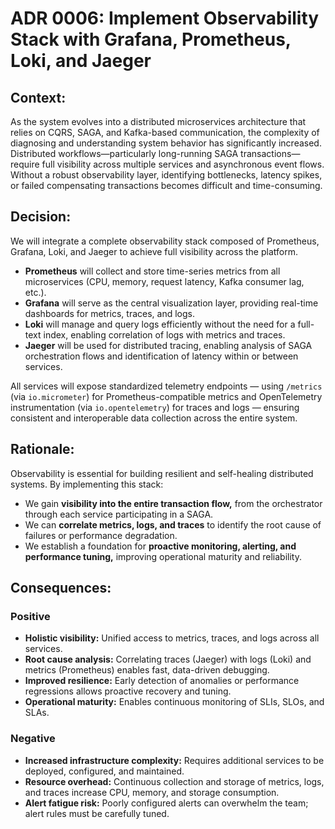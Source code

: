 # ADR 0006: Implement Observability Stack with Grafana, Prometheus, Loki, and Jaeger
## Context:

As the system evolves into a distributed microservices architecture that relies on CQRS, SAGA, and Kafka-based communication, the complexity of diagnosing and understanding system behavior has significantly increased.
Distributed workflows—particularly long-running SAGA transactions—require full visibility across multiple services and asynchronous event flows.
Without a robust observability layer, identifying bottlenecks, latency spikes, or failed compensating transactions becomes difficult and time-consuming.

## Decision:

We will integrate a complete observability stack composed of Prometheus, Grafana, Loki, and Jaeger to achieve full visibility across the platform.

- **Prometheus** will collect and store time-series metrics from all microservices (CPU, memory, request latency, Kafka consumer lag, etc.).
- **Grafana** will serve as the central visualization layer, providing real-time dashboards for metrics, traces, and logs.
- **Loki** will manage and query logs efficiently without the need for a full-text index, enabling correlation of logs with metrics and traces.
- **Jaeger** will be used for distributed tracing, enabling analysis of SAGA orchestration flows and identification of latency within or between services.

All services will expose standardized telemetry endpoints — using `/metrics` (via `io.micrometer`) for Prometheus-compatible metrics and OpenTelemetry instrumentation (via `io.opentelemetry`) for traces and logs — ensuring consistent and interoperable data collection across the entire system.
## Rationale:

Observability is essential for building resilient and self-healing distributed systems.
By implementing this stack:

- We gain **visibility into the entire transaction flow,** from the orchestrator through each service participating in a SAGA.
- We can **correlate metrics, logs, and traces** to identify the root cause of failures or performance degradation.
- We establish a foundation for **proactive monitoring, alerting, and performance tuning,** improving operational maturity and reliability.

## Consequences:
### Positive

- **Holistic visibility:** Unified access to metrics, traces, and logs across all services.
- **Root cause analysis:** Correlating traces (Jaeger) with logs (Loki) and metrics (Prometheus) enables fast, data-driven debugging.
- **Improved resilience:** Early detection of anomalies or performance regressions allows proactive recovery and tuning.
- **Operational maturity:** Enables continuous monitoring of SLIs, SLOs, and SLAs.

### Negative

- **Increased infrastructure complexity:** Requires additional services to be deployed, configured, and maintained.
- **Resource overhead:** Continuous collection and storage of metrics, logs, and traces increase CPU, memory, and storage consumption.
- **Alert fatigue risk:** Poorly configured alerts can overwhelm the team; alert rules must be carefully tuned.
